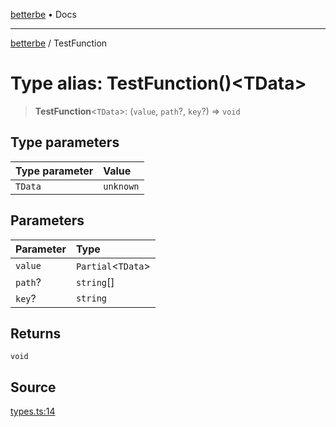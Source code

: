 [betterbe](../README.md) • Docs

---

[betterbe](../README.md) / TestFunction

# Type alias: TestFunction()\<TData\>

> **TestFunction**\<`TData`\>: (`value`, `path`?, `key`?) => `void`

## Type parameters

| Type parameter | Value     |
| :------------- | :-------- |
| `TData`        | `unknown` |

## Parameters

| Parameter | Type                 |
| :-------- | :------------------- |
| `value`   | `Partial`\<`TData`\> |
| `path`?   | `string`[]           |
| `key`?    | `string`             |

## Returns

`void`

## Source

[types.ts:14](https://github.com/ericvera/betterbe/blob/main/src/types.ts#L14)
